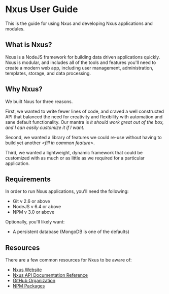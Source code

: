 # Nxus User Guide

This is the guide for using Nxus and developing Nxus applications and modules.

## What is Nxus?

Nxus is a NodeJS framework for building data driven applications quickly. Nxus is modular, and includes all of the tools and features you'll need to create a modern web app, including user management, administration, templates, storage, and data processing.

## Why Nxus?

We built Nxus for three reasons. 

First, we wanted to write fewer lines of code, and craved a well constructed API that balanced the need for creativity and flexibility with automation and sane default functionality.  Our mantra is *it should work great out of the box, and I can easily customize it if I want.*

Second, we wanted a library of features we could re-use without having to build yet another *\<fill in common feature\>*.

Third, we wanted a lightweight, dynamic framework that could be customized with as much or as little as we required for a particular application.

## Requirements

In order to run Nxus applications, you'll need the following:

* Git v 2.6 or above
* NodeJS v 6.4 or above
* NPM v 3.0 or above

Optionally, you'll likely want:

* A persistent database (MongoDB is one of the defaults) 

## Resources

There are a few common resources for Nxus to be aware of:

* [Nxus Website](http://www.gonxus.org)
* [Nxus API Documentation Reference](http://docs.gonxus.org)
* [GitHub Organization](http://www.github.com/nxus)
* [NPM Packages](https://www.npmjs.com/search?q=nxus)